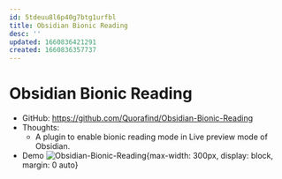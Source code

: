 ```yaml
---
id: 5tdeuu8l6p40g7btg1urfbl
title: Obsidian Bionic Reading
desc: ''
updated: 1660836421291
created: 1660836357737
---
```

# Obsidian Bionic Reading

- GitHub: https://github.com/Quorafind/Obsidian-Bionic-Reading
- Thoughts:
    - A plugin to enable bionic reading mode in Live preview mode of Obsidian.
- Demo ![Obsidian-Bionic-Reading](https://github.com/Quorafind/Obsidian-Bionic-Reading/raw/master/media/example.png){max-width: 300px, display: block, margin: 0 auto}
